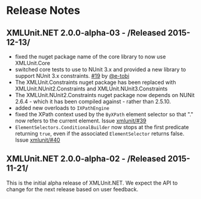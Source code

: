 # Release Notes

## XMLUnit.NET 2.0.0-alpha-03 - /Released 2015-12-13/

* fixed the nuget package name of the core library to now use
  XMLUnit.Core
* switched core tests to use to NUnit 3.x and provided a new library
  to support NUnit 3.x constraints.
  [#19](https://github.com/xmlunit/xmlunit.net/pull/19) by
  [@e-tobi](https://github.com/e-tobi)
* The XMLUnit.Constraints nuget package has been replaced with
  XMLUnit.NUnit2.Constraints and XMLUnit.NUnit3.Constraints
* The XMLUnit.NUnit2.Constraints nuget package now depends on NUNit 2.6.4 -
  which it has been compiled against - rather than 2.5.10.
* added new overloads to `IXPathEngine`
* fixed the XPath context used by the `ByXPath` element selector so
  that "." now refers to the current element.
  Issue [xmlunit/#39](https://github.com/xmlunit/xmlunit/issues/39)
* `ElementSelectors.ConditionalBuilder` now stops at the first
  predicate returning `true`, even if the associated `ElementSelector`
  returns false.
  Issue [xmlunit/#40](https://github.com/xmlunit/xmlunit/issues/40)

## XMLUnit.NET 2.0.0-alpha-02 - /Released 2015-11-21/

This is the initial alpha release of XMLUnit.NET.  We expect the API
to change for the next release based on user feedback.
